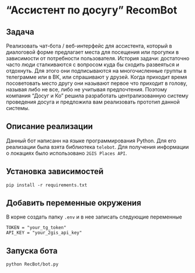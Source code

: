 
# “Ассистент по досугу” RecomBot
## Задача
Реализовать чат-бота / веб-интерфейс для ассистента, который в диалоговой форме предлагает места для посещения или прогулки в зависимости от потребности пользователя. 
История задачи: достаточно часто люди сталкиваются с вопросом куда бы сходить развеяться и отдохнуть. Для этого они подписываются на многочисленные группы в телеграмме или в ВК, или спрашивают у друзей. Когда приходит время посоветовать место другу они называют первое что приходит в голову, называя либо не все, либо не учитывая предпочтения. Поэтому компания “Досуг и Ко” решила разработать централизованную систему проведения досуга и предложила вам реализовать прототип данной системы.


## Описание реализации

Данный бот написанн на языке программирования Python. Для его реализации была взята библиотека `telebot`. Для получения информации о локациях было использовано `2GIS Places API`.

## Установка зависимостей

`pip install -r requirements.txt`

## Добавить переменные окружения

В корне создать папку `.env` и в нее записать следующие переменные
```
TOKEN = "your_tg_token"
API_KEY = "your_2gis_api_key"
```

## Запуска бота

`python RecBot/bot.py `